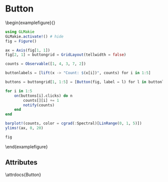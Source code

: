 # Button

\begin{examplefigure}{}
```julia
using GLMakie
GLMakie.activate!() # hide
fig = Figure()

ax = Axis(fig[1, 1])
fig[2, 1] = buttongrid = GridLayout(tellwidth = false)

counts = Observable([1, 4, 3, 7, 2])

buttonlabels = [lift(x -> "Count: $(x[i])", counts) for i in 1:5]

buttons = buttongrid[1, 1:5] = [Button(fig, label = l) for l in buttonlabels]

for i in 1:5
    on(buttons[i].clicks) do n
        counts[][i] += 1
        notify(counts)
    end
end

barplot!(counts, color = cgrad(:Spectral)[LinRange(0, 1, 5)])
ylims!(ax, 0, 20)

fig
```
\end{examplefigure}

## Attributes

\attrdocs{Button}